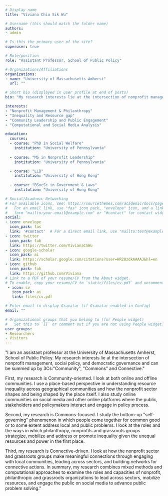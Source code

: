 ```yaml
---
# Display name
title: "Viviana Chiu Sik Wu"

# Username (this should match the folder name)
authors:
- admin

# Is this the primary user of the site?
superuser: true

# Role/position
role: "Assistant Professor, School of Public Policy"

# Organizations/Affiliations
organizations:
- name: "University of Massachusetts Amherst"
  url: ""

# Short bio (displayed in user profile at end of posts)
bio: "My research interests lie at the intersection of nonprofit management, social policy, and democratic governance. "

interests:
- "Nonprofit Management & Philanthropy"
- "Inequality and Resource gap"
- "Community Leadership and Public Engagement"
- "Computational and Social Media Analysis"

education:
  courses:
  - course: "PhD in Social Welfare"
    institution: "University of Pennsylvania"
 
  - course: "MS in Nonprofit Leadership"
    institution: "University of Pennsylvania"

  - course: "LLB" 
    institution: "University of Hong Kong"
    
  - course: "BSocSc in Government & Laws"
    institution: "University of Hong Kong"

# Social/Academic Networking
# For available icons, see: https://sourcethemes.com/academic/docs/page-builder/#icons
#   For an email link, use "fas" icon pack, "envelope" icon, and a link in the
#   form "mailto:your-email@example.com" or "#contact" for contact widget.
social:
- icon: envelope
  icon_pack: fas
  link: '#contact'  # For a direct email link, use "mailto:test@example.org".
- icon: twitter
  icon_pack: fab
  link: https://twitter.com/VivianaCSWu
- icon: google-scholar
  icon_pack: ai
  link: https://scholar.google.com/citations?user=HR28zdkAAAAJ&hl=en
- icon: github
  icon_pack: fab
  link: https://github.com/Viviana
# Link to a PDF of your resume/CV from the About widget.
# To enable, copy your resume/CV to `static/files/cv.pdf` and uncomment the lines below.
 - icon: cv
   icon_pack: ai
   link: files/cv.pdf

# Enter email to display Gravatar (if Gravatar enabled in Config)
email: ""

# Organizational groups that you belong to (for People widget)
#   Set this to `[]` or comment out if you are not using People widget.
user_groups:
- Researchers
- Visitors
---
```


"I am an assistant professor at the University of Massachusetts Amherst, School of Public Policy. My research interests lie at the intersection of nonprofit management, social policy, and democratic governance and can be summed up by 3Cs:"Community", "Commons" and Connective."

First, my research is Community-oriented. I look at both online and offline communities. I use a place-based perspective in understanding resource inequality across geographical communities and how the nonprofit sector shapes and being shaped by the place itself. I also study online communities on social media and other online platforms where the public, stakeholders and policymakers interact and engage in policy process.

Second, my research is Commons-focused. I study the bottom-up "self-governing" phenomenon in which people come together for common good or to some extent address local and public problems. I look at the roles and the ways in which philanthropy, nonprofits and grassroots groups strategize, mobilize and address or promote inequality given the unequal resources and power in the first place.

Third, my research is Connective-driven. I look at how the nonprofit sector and grassroots groups make meaningful connections through engaging with local communities, leading across sectors, and building networks for connective actions.
In summary, my research combines mixed methods and computational approaches to examine the roles and capacities of nonprofit, philanthropic and grassroots organizations to lead across sectors, mobilize resources, and engage the public on social media to advance public problem solving."

